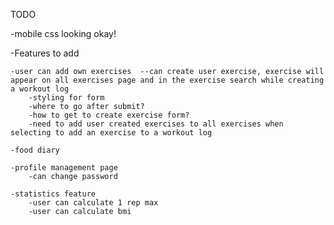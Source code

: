 TODO

-mobile css looking okay!

-Features to add

    -user can add own exercises  --can create user exercise, exercise will appear on all exercises page and in the exercise search while creating a workout log
        -styling for form
        -where to go after submit?
        -how to get to create exercise form?
        -need to add user created exercises to all exercises when selecting to add an exercise to a workout log

    -food diary

    -profile management page
        -can change password
       
    -statistics feature
        -user can calculate 1 rep max
        -user can calculate bmi

    







